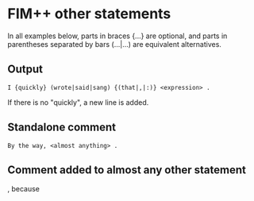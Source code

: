 FIM++ other statements
===================

In all examples below, parts in braces {...} are optional, and parts in parentheses separated by bars (...|...) are equivalent alternatives.

Output
-----

    I {quickly} (wrote|said|sang) {(that|,|:)} <expression> .
    
If there is no "quickly", a new line is added.

Standalone comment
----------------

    By the way, <almost anything> .


Comment added to almost any other statement
--------------------------------------

   <statement without the final punctuation> , because <almost anything> <the required final punctuation>
   



